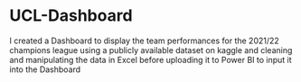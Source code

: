 # UCL-Dashboard

I created a Dashboard to display the team performances for the 2021/22 champions league 
using a publicly available dataset on kaggle and cleaning and manipulating the data in 
Excel before uploading it to Power BI to input it into the Dashboard
